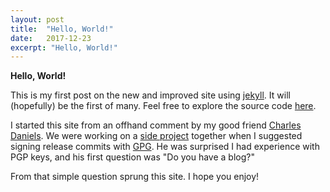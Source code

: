 ```yaml
---
layout: post
title:  "Hello, World!"
date:   2017-12-23
excerpt: "Hello, World!"
---
```

**Hello, World!**

This is my first post on the new and improved site using [jekyll][jekyll-gh].
It will (hopefully) be the first of many. Feel free to explore the source code [here][website-gh].

I started this site from an offhand comment by my good friend [Charles Daniels][cd-gh].
We were working on a [side project][bitshuffle] together when I suggested
signing release commits with [GPG](https://gnupg.org/).
He was surprised I had experience with PGP keys, and his first question was "Do you have a blog?"

From that simple question sprung this site. I hope you enjoy!

[website-gh]:	https://github.com/jyn514/second-website
[jekyll-gh]:	https://github.com/jekyll/jekyll
[cd-gh]:		https://github.com/charlesdaniels
[bitshuffle]:	https://github.com/charlesdaniels/bitshuffle
